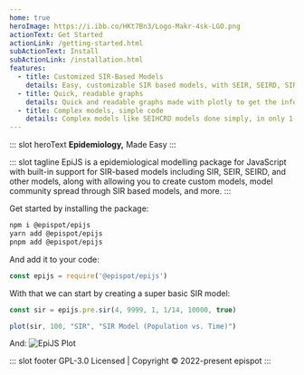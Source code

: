 ```yaml
---
home: true
heroImage: https://i.ibb.co/HKt7Bn3/Logo-Makr-4sk-LGO.png
actionText: Get Started
actionLink: /getting-started.html
subActionText: Install
subActionLink: /installation.html
features:
  - title: Customized SIR-Based Models
    details: Easy, customizable SIR based models, with SEIR, SEIRD, SIR, and more models for you to choose from.
  - title: Quick, readable graphs
    details: Quick and readable graphs made with plotly to get the info you need, when you need it.
  - title: Complex models, simple code
    details: Complex models like SEIHCRD models done simply, in only 1-line of code.
---
```


::: slot heroText
<b class="gradient">Epidemiology,</b> Made Easy
:::

::: slot tagline
EpiJS is a epidemiological modelling package for JavaScript with built-in support for SIR-based models including SIR, SEIR, SEIRD, and other models, along with allowing you to create custom models, model community spread through SIR based models, and more.
:::

Get started by installing the package:
```sh
npm i @epispot/epijs
yarn add @epispot/epijs
pnpm add @epispot/epijs
```
And add it to your code:
```javascript
const epijs = require('@epispot/epijs')
```
With that we can start by creating a super basic SIR model:
```javascript
const sir = epijs.pre.sir(4, 9999, 1, 1/14, 10000, true)

plot(sir, 100, "SIR", "SIR Model (Population vs. Time)")
```
And:
![EpiJS Plot](https://user-images.githubusercontent.com/55121845/148659758-4541ec34-2978-4a52-be3c-710d65d96d02.png)

::: slot footer
GPL-3.0 Licensed | Copyright © 2022-present epispot
:::